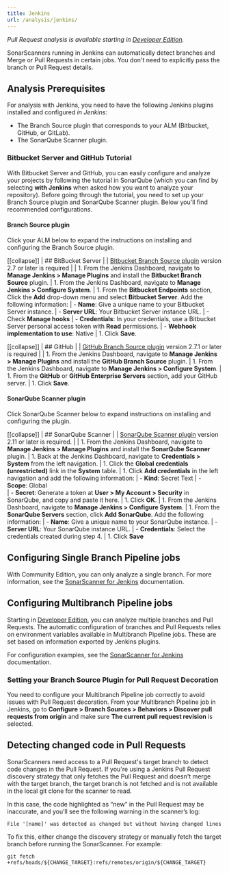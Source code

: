 ```yaml
---
title: Jenkins
url: /analysis/jenkins/
---
```


_Pull Request analysis is available starting in [Developer Edition](https://redirect.sonarsource.com/editions/developer.html)._

SonarScanners running in Jenkins can automatically detect branches and Merge or Pull Requests in certain jobs. You don't need to explicitly pass the branch or Pull Request details.

## Analysis Prerequisites

For analysis with Jenkins, you need to have the following Jenkins plugins installed and configured _in Jenkins_: 
- The Branch Source plugin that corresponds to your ALM (Bitbucket, GitHub, or GitLab). 
- The SonarQube Scanner plugin.

### Bitbucket Server and GitHub Tutorial

With Bitbucket Server and GitHub, you can easily configure and analyze your projects by following the tutorial in SonarQube (which you can find by selecting **with Jenkins** when asked how you want to analyze your repository). Before going through the tutorial, you need to set up your Branch Source plugin and SonarQube Scanner plugin. Below you'll find recommended configurations.

#### **Branch Source plugin**

Click your ALM below to expand the instructions on installing and configuring the Branch Source plugin.

[[collapse]]
| ## BitBucket Server
|
| [Bitbucket Branch Source plugin](https://plugins.jenkins.io/cloudbees-bitbucket-branch-source/) version 2.7 or later is required
| 
| 1. From the Jenkins Dashboard, navigate to **Manage Jenkins > Manage Plugins** and install the **Bitbucket Branch Source** plugin.
| 1. From the Jenkins Dashboard, navigate to **Manage Jenkins > Configure System**. 
| 1. From the **Bitbucket Endpoints** section, Click the **Add** drop-down menu and select **Bitbucket Server**. Add the following information:
| 	- **Name**: Give a unique name to your Bitbucket Server instance.
| 	- **Server URL**: Your Bitbucket Server instance URL.
| 	- Check **Manage hooks**
| 	- **Credentials**: In your credentials, use a Bitbucket Server personal access token with **Read** permissions.
| 	- **Webhook implementation to use**: Native	
| 1. Click **Save**.

[[collapse]]
| ## GitHub
|
| [GitHub Branch Source plugin](https://plugins.jenkins.io/github-branch-source/) version 2.7.1 or later is required
| 
| 1. From the Jenkins Dashboard, navigate to **Manage Jenkins > Manage Plugins** and install the **GitHub Branch Source** plugin.
| 1. From the Jenkins Dashboard, navigate to **Manage Jenkins > Configure System**. 
| 1. From the **GitHub** or **GitHub Enterprise Servers** section, add your GitHub server.
| 1. Click **Save**.

#### **SonarQube Scanner plugin**

Click SonarQube Scanner below to expand instructions on installing and configuring the plugin.
 
[[collapse]]
| ## SonarQube Scanner
|
| [SonarQube Scanner plugin](https://plugins.jenkins.io/sonar/) version 2.11 or later is required. 
|
| 1. From the Jenkins Dashboard, navigate to **Manage Jenkins > Manage Plugins** and install the **SonarQube Scanner** plugin.
| 1. Back at the Jenkins Dashboard, navigate to **Credentials > System** from the left navigation. 
| 1. Click the **Global credentials (unrestricted)** link in the **System** table. 
| 1. Click **Add credentials** in the left navigation and add the following information:
| 	- **Kind**: Secret Text
| 	- **Scope**: Global  
| 	- **Secret**: Generate a token at **User > My Account > Security** in SonarQube, and copy and paste it here.
| 1. Click **OK**.
| 1. From the Jenkins Dashboard, navigate to **Manage Jenkins > Configure System**. 
| 1. From the **SonarQube Servers** section, click **Add SonarQube**. Add the following information:
| 	- **Name**: Give a unique name to your SonarQube instance.
| 	- **Server URL**: Your SonarQube instance URL.
| 	- **Credentials**: Select the credentials created during step 4.
| 1. Click **Save**

## Configuring Single Branch Pipeline jobs
With Community Edition, you can only analyze a single branch. For more information, see the [SonarScanner for Jenkins](/analysis/scan/sonarscanner-for-jenkins/) documentation.

## Configuring Multibranch Pipeline jobs 
 
Starting in [Developer Edition](https://redirect.sonarsource.com/editions/developer.html), you can analyze multiple branches and Pull Requests. The automatic configuration of branches and Pull Requests relies on environment variables available in Multibranch Pipeline jobs. These are set based on information exported by Jenkins plugins. 

For configuration examples, see the [SonarScanner for Jenkins](/analysis/scan/sonarscanner-for-jenkins/) documentation.

### Setting your Branch Source Plugin for Pull Request Decoration
You need to configure your Multibranch Pipeline job correctly to avoid issues with Pull Request decoration. From your Multibranch Pipeline job in Jenkins, go to **Configure > Branch Sources > Behaviors > Discover pull requests from origin** and make sure **The current pull request revision** is selected.

## Detecting changed code in Pull Requests
SonarScanners need access to a Pull Request's target branch to detect code changes in the Pull Request. If you're using a Jenkins Pull Request discovery strategy that only fetches the Pull Request and doesn't merge with the target branch, the target branch is not fetched and is not available in the local git clone for the scanner to read. 

In this case, the code highlighted as “new” in the Pull Request may be inaccurate, and you’ll see the following warning in the scanner’s log:

```
File '[name]' was detected as changed but without having changed lines
```

To fix this, either change the discovery strategy or manually fetch the target branch before running the SonarScanner. For example:

```
git fetch +refs/heads/${CHANGE_TARGET}:refs/remotes/origin/${CHANGE_TARGET}
```




